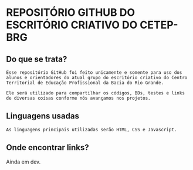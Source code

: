 # REPOSITÓRIO GITHUB DO ESCRITÓRIO CRIATIVO DO CETEP-BRG

## Do que se trata?

    Esse repositório GitHub foi feito unicamente e somente para uso dos alunos e orientadores do atual grupo do escritório criativo do Centro Territorial de Educação Profissional da Bacia do Rio Grande.

    Ele será utilizado para compartilhar os códigos, BDs, testes e links de diversas coisas conforme nós avançamos nos projetos.

## Linguagens usadas

    As linguagens principais utilizadas serão HTML, CSS e Javascript.

## Onde encontrar links?
   
   Ainda em dev.
